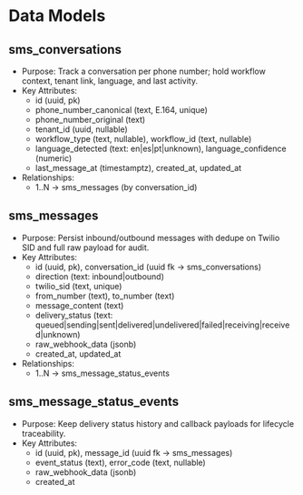 # Data Models

## sms_conversations
- Purpose: Track a conversation per phone number; hold workflow context, tenant link, language, and last activity.
- Key Attributes:
  - id (uuid, pk)
  - phone_number_canonical (text, E.164, unique)
  - phone_number_original (text)
  - tenant_id (uuid, nullable)
  - workflow_type (text, nullable), workflow_id (text, nullable)
  - language_detected (text: en|es|pt|unknown), language_confidence (numeric)
  - last_message_at (timestamptz), created_at, updated_at
- Relationships:
  - 1..N → sms_messages (by conversation_id)

## sms_messages
- Purpose: Persist inbound/outbound messages with dedupe on Twilio SID and full raw payload for audit.
- Key Attributes:
  - id (uuid, pk), conversation_id (uuid fk → sms_conversations)
  - direction (text: inbound|outbound)
  - twilio_sid (text, unique)
  - from_number (text), to_number (text)
  - message_content (text)
  - delivery_status (text: queued|sending|sent|delivered|undelivered|failed|receiving|received|unknown)
  - raw_webhook_data (jsonb)
  - created_at, updated_at
- Relationships:
  - 1..N → sms_message_status_events

## sms_message_status_events
- Purpose: Keep delivery status history and callback payloads for lifecycle traceability.
- Key Attributes:
  - id (uuid, pk), message_id (uuid fk → sms_messages)
  - event_status (text), error_code (text, nullable)
  - raw_webhook_data (jsonb)
  - created_at
